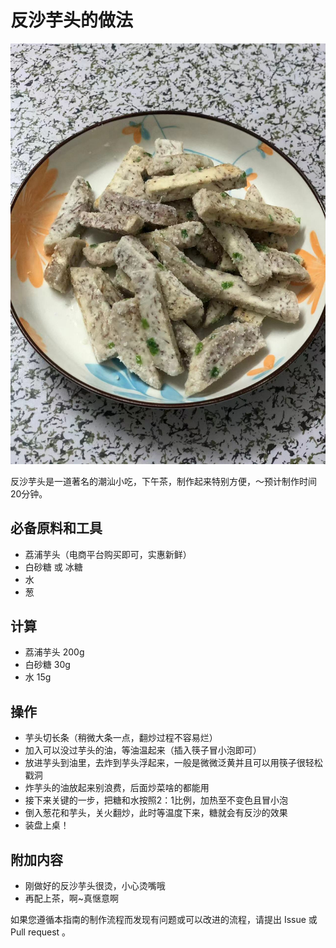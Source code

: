 # 反沙芋头的做法

![反沙芋头成品](./反沙芋头成品.jpg)

反沙芋头是一道著名的潮汕小吃，下午茶，制作起来特别方便，～预计制作时间 20分钟。

## 必备原料和工具

- 荔浦芋头（电商平台购买即可，实惠新鲜）
- 白砂糖 或 冰糖 
- 水
- 葱

## 计算

- 荔浦芋头 200g
- 白砂糖 30g
- 水 15g

## 操作

- 芋头切长条（稍微大条一点，翻炒过程不容易烂）
- 加入可以没过芋头的油，等油温起来（插入筷子冒小泡即可）
- 放进芋头到油里，去炸到芋头浮起来，一般是微微泛黄并且可以用筷子很轻松戳洞
- 炸芋头的油放起来别浪费，后面炒菜啥的都能用
- 接下来关键的一步，把糖和水按照2：1比例，加热至不变色且冒小泡
- 倒入葱花和芋头，关火翻炒，此时等温度下来，糖就会有反沙的效果
- 装盘上桌！

## 附加内容

- 刚做好的反沙芋头很烫，小心烫嘴哦
- 再配上茶，啊~真惬意啊

如果您遵循本指南的制作流程而发现有问题或可以改进的流程，请提出 Issue 或 Pull request 。
